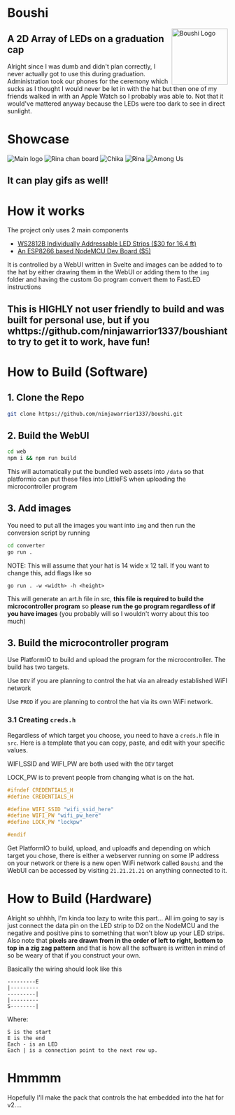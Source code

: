 # Boushi

<img align="right" src="https://github.com/ninjawarrior1337/boushi/blob/main/showcase/logo.png?raw=true" alt="Boushi Logo" height="128"/>

## A 2D Array of LEDs on a graduation cap
Alright since I was dumb and didn't plan correctly, I never actually got to use this during graduation. Administration took our phones for the ceremony which sucks as I thought I would never be let in with the hat but then one of my friends walked in with an Apple Watch so I probably was able to. Not that it would've mattered anyway because the LEDs were too dark to see in direct sunlight.

# Showcase

![Main logo](showcase/treelar.jpg)
![Rina chan board](showcase/rina_face.jpg)
![Chika](showcase/chika.jpg)
![Rina](showcase/rina.jpg)
![Among Us](showcase/amogus.jpg)

## It can play gifs as well!

# How it works

The project only uses 2 main components

- [WS2812B Individually Addressable LED Strips ($30 for 16.4 ft)](https://www.amazon.com/BTF-LIGHTING-Flexible-Individually-Addressable-Non-waterproof/dp/B01CDTEJBG)
- [An ESP8266 based NodeMCU Dev Board ($5)](https://www.amazon.com/KeeYees-Internet-Development-Wireless-Compatible/dp/B07PR9T5R5/ref=sr_1_18?dchild=1&keywords=nodemcu&qid=1629235422&sr=8-18)

It is controlled by a WebUI written in Svelte and images can be added to to the hat by either drawing them in the WebUI or adding them to the `img` folder and having the custom Go program convert them to FastLED instructions

## This is **HIGHLY** not user friendly to build and was built for personal use, but if you whttps://github.com/ninjawarrior1337/boushiant to try to get it to work, have fun!

# How to Build (Software)

## 1. Clone the Repo
```bash
git clone https://github.com/ninjawarrior1337/boushi.git
```

## 2. Build the WebUI
```bash
cd web
npm i && npm run build
```
This will automatically put the bundled web assets into `/data` so that platformio can put these files into LittleFS when uploading the microcontroller program

## 3. Add images
You need to put all the images you want into `img` and then run the conversion script by running
```bash
cd converter
go run .
```
NOTE: This will assume that your hat is 14 wide x 12 tall. If you want to change this, add flags like so

`go run . -w <width> -h <height>`

This will generate an art.h file in src, **this file is required to build the microcontroller program** so **please run the go program regardless of if you have images** (you probably will so I wouldn't worry about this too much)
##  3. Build the microcontroller program
Use PlatformIO to build and upload the program for the microcontroller. The build has two targets.

Use `DEV` if you are planning to control the hat via an already established WiFI network

Use `PROD` if you are planning to control the hat via its own WiFi network.

### 3.1 Creating `creds.h`

Regardless of which target you choose, you need to have a `creds.h` file in `src`. Here is a template that you can copy, paste, and edit with your specific values.

WIFI_SSID and WIFI_PW are both used with the `DEV` target

LOCK_PW is to prevent people from changing what is on the hat.

```c
#ifndef CREDENTIALS_H
#define CREDENTIALS_H

#define WIFI_SSID "wifi_ssid_here"
#define WIFI_PW "wifi_pw_here"
#define LOCK_PW "lockpw"

#endif
```

Get PlatformIO to build, upload, and uploadfs and depending on which target you chose, there is either a webserver running on some IP address on your network or there is a new open WiFi network called `Boushi` and the WebUI can be accessed by visiting `21.21.21.21` on anything connected to it.

# How to Build (Hardware)

Alright so uhhhh, I'm kinda too lazy to write this part... All im going to say is just connect the data pin on the LED strip to D2 on the NodeMCU and the negative and positive pins to something that won't blow up your LED strips. Also note that **pixels are drawn from in the order of left to right, bottom to top in a zig zag pattern** and that is how all the software is written in mind of so be weary of that if you construct your own. 

Basically the wiring should look like this
```
---------E
|---------
---------|
|---------
S--------|
```
Where:
```
S is the start
E is the end
Each - is an LED
Each | is a connection point to the next row up.
```

# Hmmmm
Hopefully I'll make the pack that controls the hat embedded into the hat for v2....